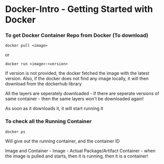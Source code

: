 # Docker-Intro -  Getting Started with Docker

### To get Docker Container Repo from Docker (To download)

```
docker pull <image>
```
or 
```
docker run <image>:<version>
```

If version is not provided, the docker fetched the image with the latest version.
Also, if the docker does not find any image locally, it will then download from the dockerhub library

All the layers are seperately downloaded - if there are seperate versions of same container - then the same layers won't be downloaded again!

As soon as it downloads it, it will start running it

### To check all the Running Container
```
docker ps
```

Will give out the running container, and the container ID

Image and Container -
Image - Actual Package/Artifact
Container - when the image is pulled and starts, then it is running, then it is a container!

